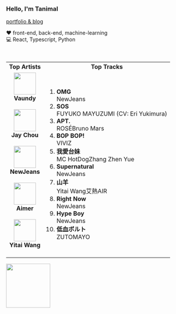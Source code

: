 ### Hello, I'm Tanimal

[portfolio & blog](https://bobcheng.vercel.app/)  
  
:heart: front-end, back-end, machine-learning    
:computer: React, Typescript, Python

<br>

<table>
  <tr>
    <td align="center"><strong>Top Artists</strong></td>
    <td align="center"><strong>Top Tracks</strong></td>
  </tr>
  <tr>
    <td align="center" id="top-artist"><div><img width='60px' src='https://i.scdn.co/image/ab6761610000e5ebb6e409f6c3d8b08a2f52072e'><br><strong>Vaundy</strong></div><br>
<div><img width='60px' src='https://i.scdn.co/image/ab6761610000e5eb02b3aa55ba238b2ceafb09da'><br><strong>Jay Chou</strong></div><br>
<div><img width='60px' src='https://i.scdn.co/image/ab6761610000e5eb80668ba2b15094d083780ea9'><br><strong>NewJeans</strong></div><br>
<div><img width='60px' src='https://i.scdn.co/image/ab6761610000e5eb23241889efb57a4ce8338932'><br><strong>Aimer</strong></div><br>
<div><img width='60px' src='https://i.scdn.co/image/ab6761610000e5eb876123de7dba4fd9f4a6b35d'><br><strong>Yitai Wang</strong></div><br>
</td>
   <td id="top-track"><ol>
<li><div><strong>OMG</strong></div>
<div>NewJeans</div></li>
<li><div><strong>SOS</strong></div>
<div>FUYUKO MAYUZUMI (CV: Eri Yukimura)</div></li>
<li><div><strong>APT.</strong></div>
<div>ROSÉBruno Mars</div></li>
<li><div><strong>BOP BOP!</strong></div>
<div>VIVIZ</div></li>
<li><div><strong>我愛台妹</strong></div>
<div>MC HotDogZhang Zhen Yue</div></li>
<li><div><strong>Supernatural</strong></div>
<div>NewJeans</div></li>
<li><div><strong>山羊</strong></div>
<div>Yitai Wang艾熱AIR</div></li>
<li><div><strong>Right Now</strong></div>
<div>NewJeans</div></li>
<li><div><strong>Hype Boy</strong></div>
<div>NewJeans</div></li>
<li><div><strong>低血ボルト</strong></div>
<div>ZUTOMAYO</div></li>
</ol></td>
  </tr>
</table>
<a href="https://open.spotify.com/">
  <img width="120px" src="https://github.com/Tanimal19/Tanimal19/blob/bf0a3a19f66ada166be4661cd923271218886fa4/icon/Spotify_Logo_CMYK_Green.png">
</a>

<!---
Tanimal19/Tanimal19 is a ✨ special ✨ repository because its `README.md` (this file) appears on your GitHub profile.
You can click the Preview link to take a look at your changes.
--->
